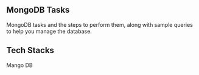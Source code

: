 ## MongoDB Tasks 

MongoDB tasks and the steps to perform them, 
along with sample queries to help you manage the database.

## Tech Stacks
Mango DB






